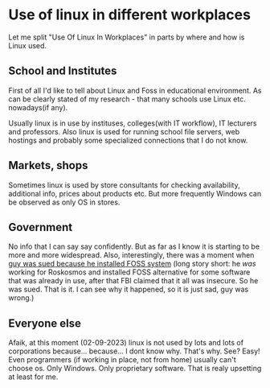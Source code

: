 # Use of linux in different workplaces

Let me split "Use Of Linux In Workplaces" in parts by where and how is Linux used.


## School and Institutes
First of all I'd like to tell about Linux and Foss in educational environment.
As can be clearly stated of my research - that many schools use Linux etc. nowadays(if any).

Usually linux is in use by instituses, colleges(with IT workflow), IT lecturers and professors. Also linux is used for running school file servers, web hostings and probably some specialized connections that I do not know.

## Markets, shops
Sometimes linux is used by store consultants for checking availability, additional info, prices about products etc.
But more frequently Windows can be observed as only OS in stores.

## Government
No info that I can say say confidently. But as far as I know it is starting to be more and more widespread.
Also, interestingly, there was a moment when [guy was sued because he installed FOSS system](https://www.securitylab.ru/news/540852.php)
(long story short: he *was* working for Roskosmos and installed FOSS alternative for some software that was already in use, after that FBI claimed that it all was insecure. So he was sued. That is it. I can see why it happened, so it is just sad, guy was wrong.)

## Everyone else
Afaik, at this moment (02-09-2023) linux is not used by lots and lots of corporations because... because... I dont know why. That's why. See? Easy!
Even programmers (if working in place, not from home) usually can't  choose os. Only Windows. Only proprietary software. That is realy upsetting at least for me.

